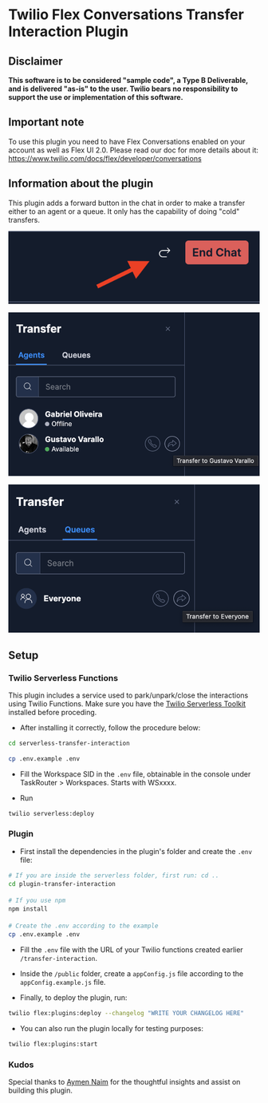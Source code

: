 # Twilio Flex Conversations Transfer Interaction Plugin

## Disclaimer

**This software is to be considered "sample code", a Type B Deliverable, and is delivered "as-is" to the user. Twilio bears no responsibility to support the use or implementation of this software.**

## Important note

To use this plugin you need to have Flex Conversations enabled on your account as well as Flex UI 2.0. Please read our doc for more details about it: https://www.twilio.com/docs/flex/developer/conversations

## Information about the plugin

This plugin adds a forward button in the chat in order to make a transfer either to an agent or a queue. It only has the capability of doing "cold" transfers.

![forward screen](forward-screen.png)

![agent screen](agent-screen.png)

![queue screen](queue-screen.png)

## Setup

### Twilio Serverless Functions

This plugin includes a service used to park/unpark/close the interactions using Twilio Functions. Make sure you have the [Twilio Serverless Toolkit](https://www.twilio.com/docs/labs/serverless-toolkit/getting-started) installed before proceding.

- After installing it correctly, follow the procedure below:

```bash
cd serverless-transfer-interaction
```

```bash
cp .env.example .env
```

- Fill the Workspace SID in the `.env` file, obtainable in the console under TaskRouter > Workspaces. Starts with WSxxxx.

- Run

```bash
twilio serverless:deploy
```

### Plugin

- First install the dependencies in the plugin's folder and create the `.env` file:

```bash
# If you are inside the serverless folder, first run: cd ..
cd plugin-transfer-interaction

# If you use npm
npm install

# Create the .env according to the example
cp .env.example .env
```

- Fill the `.env` file with the URL of your Twilio functions created earlier `/transfer-interaction`.

- Inside the `/public` folder, create a `appConfig.js` file according to the `appConfig.example.js` file.

- Finally, to deploy the plugin, run:

```bash
twilio flex:plugins:deploy --changelog "WRITE YOUR CHANGELOG HERE"
```

- You can also run the plugin locally for testing purposes:

```bash
twilio flex:plugins:start
```

### Kudos

Special thanks to [Aymen Naim](https://github.com/aymenn) for the thoughtful insights and assist on building this plugin.
